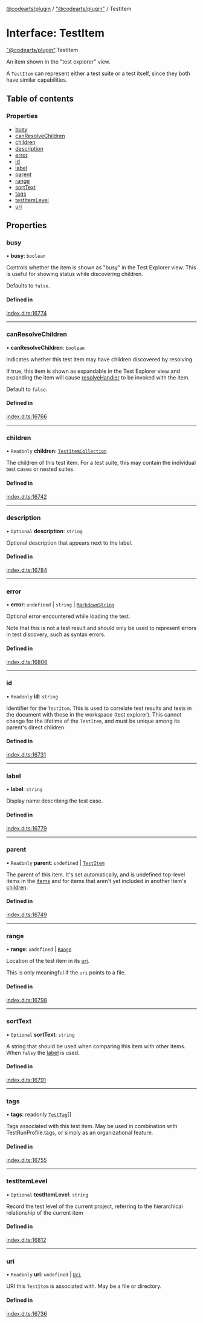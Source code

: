 [@codearts/plugin](../README.md) / ["@codearts/plugin"](../modules/_codearts_plugin_.md) / TestItem

# Interface: TestItem

["@codearts/plugin"](../modules/_codearts_plugin_.md).TestItem

An item shown in the "test explorer" view.

A `TestItem` can represent either a test suite or a test itself, since
they both have similar capabilities.

## Table of contents

### Properties

- [busy](codearts_plugin_.TestItem.md#busy)
- [canResolveChildren](codearts_plugin_.TestItem.md#canresolvechildren)
- [children](codearts_plugin_.TestItem.md#children)
- [description](codearts_plugin_.TestItem.md#description)
- [error](codearts_plugin_.TestItem.md#error)
- [id](codearts_plugin_.TestItem.md#id)
- [label](codearts_plugin_.TestItem.md#label)
- [parent](codearts_plugin_.TestItem.md#parent)
- [range](codearts_plugin_.TestItem.md#range)
- [sortText](codearts_plugin_.TestItem.md#sorttext)
- [tags](codearts_plugin_.TestItem.md#tags)
- [testItemLevel](codearts_plugin_.TestItem.md#testitemlevel)
- [uri](codearts_plugin_.TestItem.md#uri)

## Properties

### busy

• **busy**: `boolean`

Controls whether the item is shown as "busy" in the Test Explorer view.
This is useful for showing status while discovering children.

Defaults to `false`.

#### Defined in

[index.d.ts:16774](https://github.com/xyz-fish/cloudide-plugin-api/blob/9927cd6/index.d.ts#L16774)

___

### canResolveChildren

• **canResolveChildren**: `boolean`

Indicates whether this test item may have children discovered by resolving.

If true, this item is shown as expandable in the Test Explorer view and
expanding the item will cause [resolveHandler](codearts_plugin_.TestController.md#resolvehandler)
to be invoked with the item.

Default to `false`.

#### Defined in

[index.d.ts:16766](https://github.com/xyz-fish/cloudide-plugin-api/blob/9927cd6/index.d.ts#L16766)

___

### children

• `Readonly` **children**: [`TestItemCollection`](codearts_plugin_.TestItemCollection.md)

The children of this test item. For a test suite, this may contain the
individual test cases or nested suites.

#### Defined in

[index.d.ts:16742](https://github.com/xyz-fish/cloudide-plugin-api/blob/9927cd6/index.d.ts#L16742)

___

### description

• `Optional` **description**: `string`

Optional description that appears next to the label.

#### Defined in

[index.d.ts:16784](https://github.com/xyz-fish/cloudide-plugin-api/blob/9927cd6/index.d.ts#L16784)

___

### error

• **error**: `undefined` \| `string` \| [`MarkdownString`](../classes/codearts_plugin_.MarkdownString.md)

Optional error encountered while loading the test.

Note that this is not a test result and should only be used to represent errors in
test discovery, such as syntax errors.

#### Defined in

[index.d.ts:16806](https://github.com/xyz-fish/cloudide-plugin-api/blob/9927cd6/index.d.ts#L16806)

___

### id

• `Readonly` **id**: `string`

Identifier for the `TestItem`. This is used to correlate
test results and tests in the document with those in the workspace
(test explorer). This cannot change for the lifetime of the `TestItem`,
and must be unique among its parent's direct children.

#### Defined in

[index.d.ts:16731](https://github.com/xyz-fish/cloudide-plugin-api/blob/9927cd6/index.d.ts#L16731)

___

### label

• **label**: `string`

Display name describing the test case.

#### Defined in

[index.d.ts:16779](https://github.com/xyz-fish/cloudide-plugin-api/blob/9927cd6/index.d.ts#L16779)

___

### parent

• `Readonly` **parent**: `undefined` \| [`TestItem`](codearts_plugin_.TestItem.md)

The parent of this item. It's set automatically, and is undefined
top-level items in the [items](codearts_plugin_.TestController.md#items) and for items that
aren't yet included in another item's [children](codearts_plugin_.TestItem.md#children).

#### Defined in

[index.d.ts:16749](https://github.com/xyz-fish/cloudide-plugin-api/blob/9927cd6/index.d.ts#L16749)

___

### range

• **range**: `undefined` \| [`Range`](../classes/codearts_plugin_.Range.md)

Location of the test item in its [uri](codearts_plugin_.TestItem.md#uri).

This is only meaningful if the `uri` points to a file.

#### Defined in

[index.d.ts:16798](https://github.com/xyz-fish/cloudide-plugin-api/blob/9927cd6/index.d.ts#L16798)

___

### sortText

• `Optional` **sortText**: `string`

A string that should be used when comparing this item
with other items. When `falsy` the [label](codearts_plugin_.TestItem.md#label)
is used.

#### Defined in

[index.d.ts:16791](https://github.com/xyz-fish/cloudide-plugin-api/blob/9927cd6/index.d.ts#L16791)

___

### tags

• **tags**: readonly [`TestTag`](../classes/codearts_plugin_.TestTag.md)[]

Tags associated with this test item. May be used in combination with
TestRunProfile.tags, or simply as an organizational feature.

#### Defined in

[index.d.ts:16755](https://github.com/xyz-fish/cloudide-plugin-api/blob/9927cd6/index.d.ts#L16755)

___

### testItemLevel

• `Optional` **testItemLevel**: `string`

Record the test level of the current project,
referring to the hierarchical relationship of the current item

#### Defined in

[index.d.ts:16812](https://github.com/xyz-fish/cloudide-plugin-api/blob/9927cd6/index.d.ts#L16812)

___

### uri

• `Readonly` **uri**: `undefined` \| [`Uri`](../classes/codearts_plugin_.Uri.md)

URI this `TestItem` is associated with. May be a file or directory.

#### Defined in

[index.d.ts:16736](https://github.com/xyz-fish/cloudide-plugin-api/blob/9927cd6/index.d.ts#L16736)
